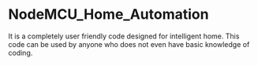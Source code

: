 # NodeMCU_Home_Automation
It is a completely user friendly code designed for intelligent home. This code can be used by anyone who does not even have basic knowledge of coding.
